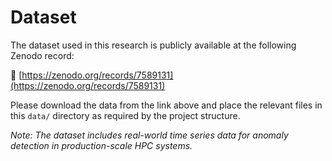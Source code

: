 # Dataset

The dataset used in this research is publicly available at the following Zenodo record:

🔗 [https://zenodo.org/records/7589131](https://zenodo.org/records/7589131)

Please download the data from the link above and place the relevant files in this `data/` directory as required by the project structure.

*Note: The dataset includes real-world time series data for anomaly detection in production-scale HPC systems.*
